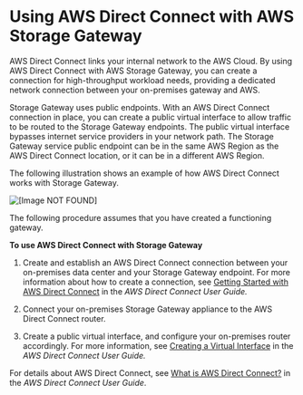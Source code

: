# Using AWS Direct Connect with AWS Storage Gateway<a name="using-dx"></a>

AWS Direct Connect links your internal network to the AWS Cloud\. By using AWS Direct Connect with AWS Storage Gateway, you can create a connection for high\-throughput workload needs, providing a dedicated network connection between your on\-premises gateway and AWS\. 

Storage Gateway uses public endpoints\. With an AWS Direct Connect connection in place, you can create a public virtual interface to allow traffic to be routed to the Storage Gateway endpoints\. The public virtual interface bypasses internet service providers in your network path\. The Storage Gateway service public endpoint can be in the same AWS Region as the AWS Direct Connect location, or it can be in a different AWS Region\. 

The following illustration shows an example of how AWS Direct Connect works with Storage Gateway\.

![\[Image NOT FOUND\]](http://docs.aws.amazon.com/storagegateway/latest/userguide/images/DirectConnect3.png)

The following procedure assumes that you have created a functioning gateway\.

**To use AWS Direct Connect with Storage Gateway**

1. Create and establish an AWS Direct Connect connection between your on\-premises data center and your Storage Gateway endpoint\. For more information about how to create a connection, see [Getting Started with AWS Direct Connect](http://docs.aws.amazon.com/directconnect/latest/UserGuide/getting_started.html) in the *AWS Direct Connect User Guide\.*

1. Connect your on\-premises Storage Gateway appliance to the AWS Direct Connect router\. 

1. Create a public virtual interface, and configure your on\-premises router accordingly\. For more information, see [Creating a Virtual Interface](http://docs.aws.amazon.com/directconnect/latest/UserGuide/create-vif.html) in the *AWS Direct Connect User Guide\.*

For details about AWS Direct Connect, see [What is AWS Direct Connect?](http://docs.aws.amazon.com/directconnect/latest/UserGuide/Welcome.html) in the *AWS Direct Connect User Guide*\.